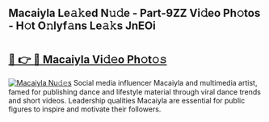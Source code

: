 ## Macaiyla Le𝚊𝚔ed N𝚞𝚍e - Part-9ZZ Vi𝚍eo Ph𝚘tos - H𝚘t O𝚗lyf𝚊ns Le𝚊𝚔s JnEOi

# <h2><a href="http://hfaeyna.feru.top/?c=Macaiyla">🔗 👉 🔴 Macaiyla Vi𝚍𝚎o Ph𝚘t𝚘𝚜</a></h2>

[![Macaiyla Nu𝚍𝚎s](https://i.imgur.com/0TWrTi3.gif)](http://hfaeyna.feru.top/?c=Macaiyla)
Social media influencer Macaiyla and multimedia artist, famed for publishing dance and lifestyle material through viral dance trends and short videos. Leadership qualities Macaiyla are essential for public figures to inspire and motivate their followers. 
